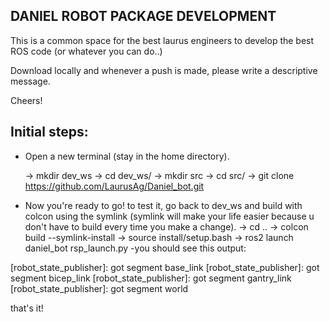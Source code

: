 ## DANIEL ROBOT PACKAGE DEVELOPMENT 

This is a common space for the best laurus engineers to develop the best ROS code (or whatever you can do..)

Download locally and whenever a push is made, please write a descriptive message.

Cheers!



## Initial steps:  

  - Open a new terminal (stay in the home directory).

    → mkdir dev_ws 
    → cd dev_ws/
    → mkdir src
    → cd src/
    → git clone https://github.com/LaurusAg/Daniel_bot.git
  - Now you're ready to go! to test it, go back to dev_ws and build with colcon using the symlink (symlink will make your life easier because u don't have to build every time you make a change). 
    → cd .. 
    → colcon build --symlink-install
    → source install/setup.bash
    → ros2 launch daniel_bot rsp_launch.py
  -you should see this output:

[robot_state_publisher]: got segment base_link
[robot_state_publisher]: got segment bicep_link
[robot_state_publisher]: got segment gantry_link
[robot_state_publisher]: got segment world


that's it!

